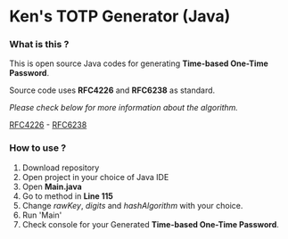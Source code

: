 # Ken's TOTP Generator (Java)

### What is this ?

This is open source Java codes for generating **Time-based One-Time Password**.

Source code uses **RFC4226** and **RFC6238** as standard.

*Please check below for more information about the algorithm.*

[RFC4226](https://tools.ietf.org/html/rfc4226) - 
[RFC6238](https://tools.ietf.org/html/rfc6238)

### How to use ?

1. Download repository
2. Open project in your choice of Java IDE
3. Open **Main.java**
4. Go to method in **Line 115**
5. Change *rawKey*, *digits* and *hashAlgorithm* with your choice.
6. Run 'Main'
7. Check console for your Generated **Time-based One-Time Password**.

